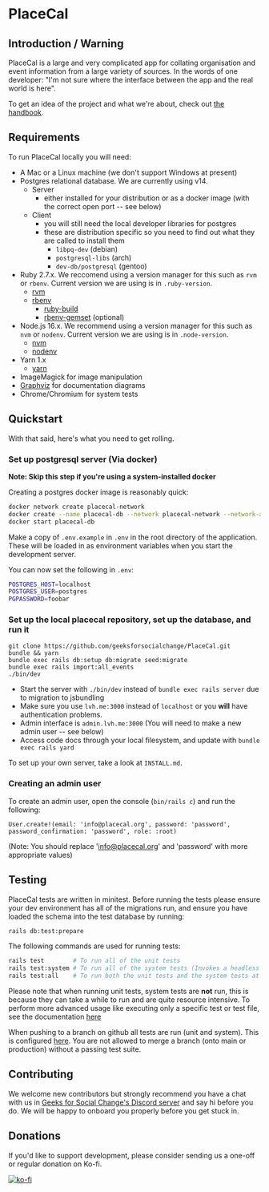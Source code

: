 # PlaceCal

## Introduction / Warning

PlaceCal is a large and very complicated app for collating organisation and event information from a large variety of sources. In the words of one developer: "I'm not sure where the interface between the app and the real world is here".

To get an idea of the project and what we're about, check out [the handbook](https://handbook.placecal.org/).

## Requirements

To run PlaceCal locally you will need:

- A Mac or a Linux machine (we don't support Windows at present)
- Postgres relational database. We are currently using v14.
  - Server
    - either installed for your distribution or as a docker image (with the correct open port -- see below)
  - Client
    - you will still need the local developer libraries for postgres
    - these are distribution specific so you need to find out what they are called to install them
      -  `libpq-dev` (debian)
      -  `postgresql-libs` (arch)
      -  `dev-db/postgresql` (gentoo)
- Ruby 2.7.x. We reccomend using a version manager for this such as `rvm` or `rbenv`. Current version we are using is in `.ruby-version`.
  - [rvm](https://rvm.io/)
  - [rbenv](https://github.com/rbenv/rbenv)
    - [ruby-build](https://github.com/rbenv/ruby-build)
    - [rbenv-gemset](https://github.com/jf/rbenv-gemset) (optional)
- Node.js 16.x. We recommend using a version manager for this such as `nvm` or `nodenv`. Current version we are using is in `.node-version`.
  - [nvm](https://github.com/nvm-sh/nvm)
  - [nodenv](https://github.com/nodenv/nodenv)
- Yarn 1.x
  - [yarn](https://classic.yarnpkg.com/en/docs/install)
- ImageMagick for image manipulation
- [Graphviz](https://voormedia.github.io/rails-erd/install.html) for documentation diagrams
- Chrome/Chromium for system tests

## Quickstart

With that said, here's what you need to get rolling.

### Set up postgresql server (Via docker)

**Note: Skip this step if you're using a system-installed docker**

Creating a postgres docker image is reasonably quick:

``` sh
docker network create placecal-network
docker create --name placecal-db --network placecal-network --network-alias postgres -p 5432:5432 --health-cmd pg_isready --health-interval 10s --health-timeout 5s --health-retries 5 -e 'POSTGRES_DB=placecal_db' -e 'POSTGRES_USER=postgres' -e 'POSTGRES_PASSWORD=foobar' -e 'POSTGRES_PORT=5432' postgres:14.1
docker start placecal-db
```

Make a copy of `.env.example` in `.env` in the root directory of the application. These will be loaded in as environment variables when you start the development server.

You can now set the following in `.env`:

``` sh
POSTGRES_HOST=localhost
POSTGRES_USER=postgres
PGPASSWORD=foobar
```

### Set up the local placecal repository, set up the database, and run it

```
git clone https://github.com/geeksforsocialchange/PlaceCal.git
bundle && yarn
bundle exec rails db:setup db:migrate seed:migrate
bundle exec rails import:all_events
./bin/dev
```

* Start the server with `./bin/dev` instead of `bundle exec rails server` due to migration to jsbundling
* Make sure you use `lvh.me:3000` instead of `localhost` or you **will** have authentication problems.
* Admin interface is `admin.lvh.me:3000` (You will need to make a new admin user -- see below)
* Access code docs through your local filesystem, and update with `bundle exec rails yard`

To set up your own server, take a look at `INSTALL.md`.

### Creating an admin user

To create an admin user, open the console (`bin/rails c`) and run the following:

```
User.create!(email: 'info@placecal.org', password: 'password', password_confirmation: 'password', role: :root)
```

(Note: You should replace 'info@placecal.org' and 'password' with more appropriate values)

## Testing

PlaceCal tests are written in minitest. Before running the tests please ensure your dev environment has all of the migrations run, and ensure you have loaded the schema into the test database by running:

``` sh
rails db:test:prepare
```

The following commands are used for running tests:

``` sh
rails test        # To run all of the unit tests
rails test:system # To run all of the system tests (Invokes a headless browser)
rails test:all    # To run both the unit tests and the system tests at once
```

Please note that when running unit tests, system tests are **not** run, this is because they can take a while to run and are quite resource intensive. To perform more advanced usage like executing only a specific test or test file, see the documentation [here](https://guides.rubyonrails.org/testing.html)

When pushing to a branch on github all tests are run (unit and system). This is configured [here](.github/workflows/test.yml). You are not allowed to merge a branch (onto main or production) without a passing test suite.

## Contributing

We welcome new contributors but strongly recommend you have a chat with us in [Geeks for Social Change's Discord server](http://discord.gfsc.studio) and say hi before you do. We will be happy to onboard you properly before you get stuck in.

## Donations

If you'd like to support development, please consider sending us a one-off or regular donation on Ko-fi.

[![ko-fi](https://ko-fi.com/img/githubbutton_sm.svg)](https://ko-fi.com/M4M43THUM)
